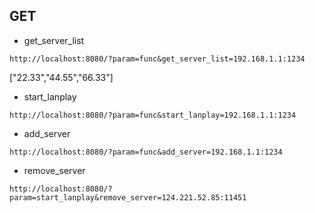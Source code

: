 ## GET
- get_server_list
```get
http://localhost:8080/?param=func&get_server_list=192.168.1.1:1234
```
["22.33","44.55","66.33"]

- start_lanplay
```get
http://localhost:8080/?param=func&start_lanplay=192.168.1.1:1234
```

- add_server
```get
http://localhost:8080/?param=func&add_server=192.168.1.1:1234
```
- remove_server
```get
http://localhost:8080/?param=start_lanplay&remove_server=124.221.52.85:11451
```
